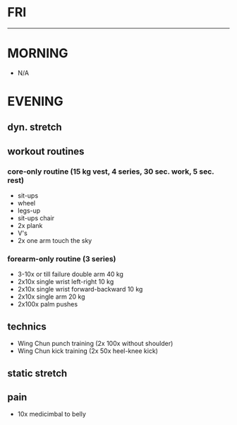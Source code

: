 # FRI
---
# MORNING
* N/A
# EVENING
## dyn. stretch
## workout routines
### core-only routine (15 kg vest, 4 series, 30 sec. work, 5 sec. rest)
- sit-ups
- wheel
- legs-up
- sit-ups chair
- 2x plank
- V's
- 2x one arm touch the sky
### forearm-only routine (3 series)
- 3-10x or till failure double arm 40 kg
- 2x10x single wrist left-right 10 kg
- 2x10x single wrist forward-backward 10 kg
- 2x10x single arm 20 kg
- 2x100x palm pushes
## technics
- Wing Chun punch training (2x 100x without shoulder)
- Wing Chun kick training (2x 50x heel-knee kick)
## static stretch
## pain
- 10x medicimbal to belly
